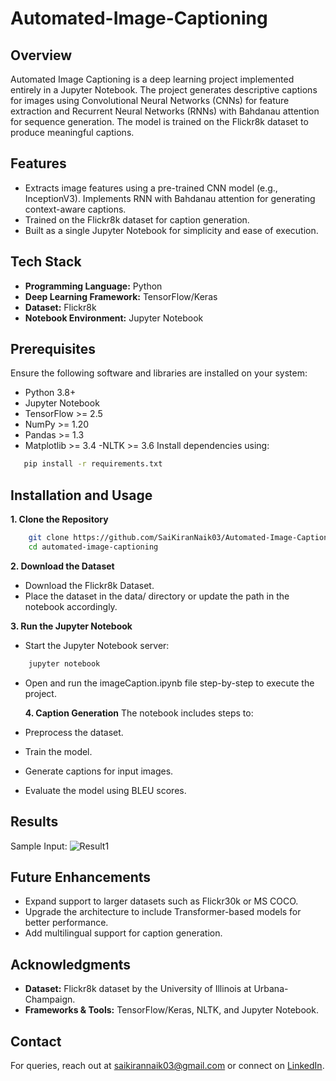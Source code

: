 # Automated-Image-Captioning

## Overview
Automated Image Captioning is a deep learning project implemented entirely in a Jupyter Notebook. The project generates descriptive captions for images using Convolutional Neural Networks (CNNs) for feature extraction and Recurrent Neural Networks (RNNs) with Bahdanau attention for sequence generation. The model is trained on the Flickr8k dataset to produce meaningful captions.

## Features
- Extracts image features using a pre-trained CNN model (e.g., InceptionV3).
 Implements RNN with Bahdanau attention for generating context-aware captions.
- Trained on the Flickr8k dataset for caption generation.
- Built as a single Jupyter Notebook for simplicity and ease of execution.

## Tech Stack
- **Programming Language:** Python
- **Deep Learning Framework:** TensorFlow/Keras
- **Dataset:** Flickr8k
- **Notebook Environment:** Jupyter Notebook

## Prerequisites
Ensure the following software and libraries are installed on your system:
- Python 3.8+
- Jupyter Notebook
- TensorFlow >= 2.5
- NumPy >= 1.20
- Pandas >= 1.3
- Matplotlib >= 3.4
-NLTK >= 3.6
Install dependencies using:
```bash
   pip install -r requirements.txt
```

## Installation and Usage
**1. Clone the Repository**
```bash
    git clone https://github.com/SaiKiranNaik03/Automated-Image-Captioning.git
    cd automated-image-captioning
```
**2. Download the Dataset**
- Download the Flickr8k Dataset.
- Place the dataset in the data/ directory or update the path in the notebook accordingly.

**3. Run the Jupyter Notebook**
- Start the Jupyter Notebook server:
```bash
    jupyter notebook
```
- Open and run the imageCaption.ipynb file step-by-step to execute the project.

  **4. Caption Generation**
  The notebook includes steps to:
- Preprocess the dataset.
- Train the model.
- Generate captions for input images.
- Evaluate the model using BLEU scores.

 ## Results
Sample Input:
![Result1](https://github.com/user-attachments/assets/c68e078d-6eca-41b1-8aee-2dced58c2430)

## Future Enhancements
- Expand support to larger datasets such as Flickr30k or MS COCO.
- Upgrade the architecture to include Transformer-based models for better performance.
- Add multilingual support for caption generation.

## Acknowledgments
- **Dataset:** Flickr8k dataset by the University of Illinois at Urbana-Champaign.
- **Frameworks & Tools:** TensorFlow/Keras, NLTK, and Jupyter Notebook.

## Contact
For queries, reach out at saikirannaik03@gmail.com or connect on [LinkedIn](https://www.linkedin.com/in/k-sai-kiran-naik-5b6019257/).

